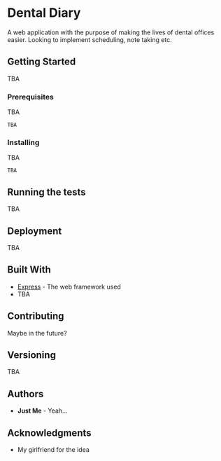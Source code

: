 # Dental Diary

A web application with the purpose of making the lives of dental offices easier. Looking to implement scheduling, note taking etc.

## Getting Started

TBA

### Prerequisites

TBA

```
TBA
```

### Installing

TBA

```
TBA
```

## Running the tests

TBA

## Deployment

TBA

## Built With

* [Express](https://expressjs.com/) - The web framework used
* TBA


## Contributing

Maybe in the future?

## Versioning

TBA

## Authors

* **Just Me** - Yeah...


## Acknowledgments

* My girlfriend for the idea
